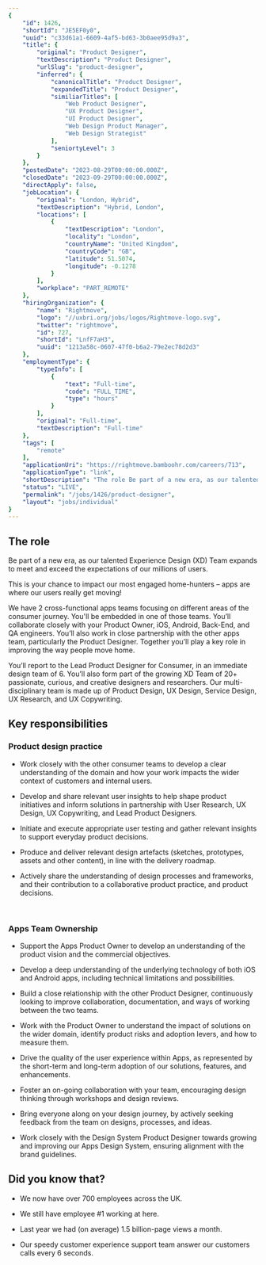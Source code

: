 ```yaml
---
{
	"id": 1426,
	"shortId": "JE5EF0y0",
	"uuid": "c33d61a1-6609-4af5-bd63-3b0aee95d9a3",
	"title": {
		"original": "Product Designer",
		"textDescription": "Product Designer",
		"urlSlug": "product-designer",
		"inferred": {
			"canonicalTitle": "Product Designer",
			"expandedTitle": "Product Designer",
			"similiarTitles": [
				"Web Product Designer",
				"UX Product Designer",
				"UI Product Designer",
				"Web Design Product Manager",
				"Web Design Strategist"
			],
			"seniortyLevel": 3
		}
	},
	"postedDate": "2023-08-29T00:00:00.000Z",
	"closedDate": "2023-09-29T00:00:00.000Z",
	"directApply": false,
	"jobLocation": {
		"original": "London, Hybrid",
		"textDescription": "Hybrid, London",
		"locations": [
			{
				"textDescription": "London",
				"locality": "London",
				"countryName": "United Kingdom",
				"countryCode": "GB",
				"latitude": 51.5074,
				"longitude": -0.1278
			}
		],
		"workplace": "PART_REMOTE"
	},
	"hiringOrganization": {
		"name": "Rightmove",
		"logo": "//uxbri.org/jobs/logos/Rightmove-logo.svg",
		"twitter": "rightmove",
		"id": 727,
		"shortId": "LnfF7aH3",
		"uuid": "1213a58c-0607-47f0-b6a2-79e2ec78d2d3"
	},
	"employmentType": {
		"typeInfo": [
			{
				"text": "Full-time",
				"code": "FULL_TIME",
				"type": "hours"
			}
		],
		"original": "Full-time",
		"textDescription": "Full-time"
	},
	"tags": [
		"remote"
	],
	"applicationUri": "https://rightmove.bamboohr.com/careers/713",
	"applicationType": "link",
	"shortDescription": "The role Be part of a new era, as our talented Experience Design (XD) Team expands to meet and exceed the expectations of our millions of users.  This is your chance to impact our most engaged",
	"status": "LIVE",
	"permalink": "/jobs/1426/product-designer",
	"layout": "jobs/individual"
}
---
```

<h2>The role</h2><p>Be part of a new era, as our talented Experience Design (XD) Team expands to meet and exceed the expectations of our millions of users.&nbsp;</p><p>This is your chance to impact our most engaged home-hunters – apps are where our users really get moving!&nbsp;</p><p>We have 2 cross-functional apps teams focusing on different areas of the consumer journey. You'll be embedded in one of those teams. You’ll collaborate closely with your Product Owner, iOS, Android, Back-End, and QA engineers. You’ll also work in close partnership with the other apps team, particularly the Product Designer. Together you’ll play a key role in improving the way people move home.&nbsp;</p><p>You’ll report to the Lead Product Designer for Consumer, in an immediate design team of 6. You’ll also form part of the growing XD Team of 20+ passionate, curious, and creative designers and researchers. Our multi-disciplinary team is made up of Product Design, UX Design, Service Design, UX Research, and UX Copywriting.&nbsp;</p><h2>Key responsibilities</h2><h3>Product design practice&nbsp;</h3><ul><li><p>Work closely with the other consumer teams to develop a clear understanding of the domain and how your work impacts the wider context of customers and internal users.&nbsp;</p></li><li><p>Develop and share relevant user insights to help shape product initiatives and inform solutions in partnership with User Research, UX Design, UX Copywriting, and Lead Product Designers.&nbsp;</p></li><li><p>Initiate and execute appropriate user testing and gather relevant insights to support everyday product decisions.&nbsp;</p></li><li><p>Produce and deliver relevant design artefacts (sketches, prototypes, assets and other content), in line with the delivery roadmap.&nbsp;</p></li><li><p>Actively share the understanding of design processes and frameworks, and their contribution to a collaborative product practice, and product decisions.&nbsp;</p></li></ul><p>&nbsp;</p><h3>Apps Team Ownership&nbsp;</h3><ul><li><p>Support the Apps Product Owner to develop an understanding of the product vision and the commercial objectives.&nbsp;</p></li><li><p>Develop a deep understanding of the underlying technology of both iOS and Android apps, including technical limitations and possibilities.&nbsp;</p></li><li><p>Build a close relationship with the other Product Designer, continuously looking to improve collaboration, documentation, and ways of working between the two teams.&nbsp;</p></li><li><p>Work with the Product Owner to understand the impact of solutions on the wider domain, identify product risks and adoption levers, and how to measure them.&nbsp;</p></li><li><p>Drive the quality of the user experience within Apps, as represented by the short-term and long-term adoption of our solutions, features, and enhancements.&nbsp;</p></li><li><p>Foster an on-going collaboration with your team, encouraging design thinking through workshops and design reviews. &nbsp;</p></li><li><p>Bring everyone along on your design journey, by actively seeking feedback from the team on designs, processes, and ideas.&nbsp;</p></li><li><p>Work closely with the Design System Product Designer towards growing and improving our Apps Design System, ensuring alignment with the brand guidelines. &nbsp;</p></li></ul><h2>Did you know that?</h2><ul><li><p>We now have over 700 employees across the UK.</p></li><li><p>We still have employee #1 working at here.</p></li><li><p>Last year we had (on average) 1.5 billion-page views a month.</p></li><li><p>Our speedy customer experience support team answer our customers calls every 6 seconds.</p></li></ul>
